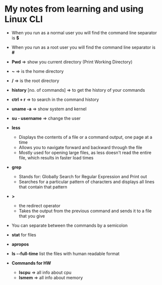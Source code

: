 # My notes from learning and using Linux CLI

- When you run as a normal user you will find the command line separator is **$**
- When you run as a root user you will find the command line separator is **#**
- **Pwd** => show you current directory (Print Working Directory)
- **~** => is the home directory
- **/** => is the root directory
- **history** [no. of commands] => to get the history of your commands
- **ctrl + r** => to search in the command history
- **uname -a** => show system and kernel
- **su - username** => change the user
- **less**
	- Displays the contents of a file or a command output, one page at a time 
	- Allows you to navigate forward and backward through the file
	- Mostly used for opening large files, as less doesn't read the entire file, which results in faster load times 
- **grep**
	- Stands for: Globally Search for Regular Expression and Print out 
	- Searches for a particular pattern of characters and displays all lines that contain that pattern  
- **>**
	-  the redirect operator
	-  Takes the output from the previous command and sends it to a file that you give
- You can separate between the commands by a semicolon
- **stat** for files
- **apropos**
- **ls --full-time** list the files with human readable format


- **Commands for HW**
	- **lscpu** => all info about cpu
	- **lsmem** => all info about memory

